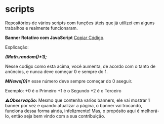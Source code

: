 # scripts
Repositórios de vários scripts com funções úteis que já utilizei em alguns trabalhos e realmente funcionaram.

**Banner Rotativo com JavaScript** [Copiar Código](https://developers.google.com/apps-script/guides/services/quotas).

Explicação:

**_(Math.random()*1);_**

Nesse codigo como esta acima, você aumenta, de acordo com o tanto de anúncios, e nunca deve começar 0 e sempre do 1.

***MNews[0]=*** esse número deve sempre começar do 0 aseguir.

Exemplo:
+0 é o Primeiro
+1 é o Segundo
+2 é o Terceiro

:warning:**_Observação:_** Mesmo que contenha varios banners, ele vai mostrar 1 banner por vez e quando atualizar a página, o banner vai trocando, funciona dessa forma ainda, infelizmente! Mas, o propósito aqui é melhorá-lo, então seja bem vindo com a sua contribuição.
